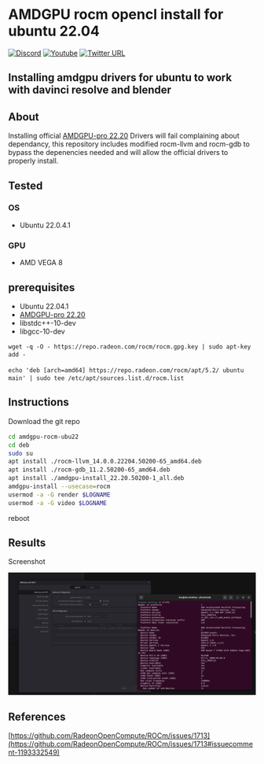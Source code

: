 # AMDGPU rocm opencl install for ubuntu 22.04

[![Discord](https://img.shields.io/discord/316245914987528193?logo=discord)](https://discord.com/invite/v8dAnFV) [![Youtube](https://img.shields.io/badge/YouTube-FF0000?style=flat-square&logo=youtube&logoColor=white)](https://www.youtube.com/channel/UCrjKdwxaQMSV_NDywgKXVmw) [![Twitter URL](https://img.shields.io/twitter/follow/novaspirittech?style=flat-square&logo=twitter)](https://twitter.com/novaspirittech)

## Installing amdgpu drivers for ubuntu to work with davinci resolve and blender

## About
Installing official [AMDGPU-pro 22.20](https://www.amd.com/en/support/kb/release-notes/rn-amdgpu-unified-linux-22-20) Drivers will fail complaining about dependancy, this repository includes modified rocm-llvm and rocm-gdb to bypass the depenencies needed and will allow the official drivers to properly install.

## Tested

### OS
- Ubuntu 22.0.4.1

### GPU
- AMD VEGA 8

## prerequisites

- Ubuntu 22.04.1
- [AMDGPU-pro 22.20](https://www.amd.com/en/support/kb/release-notes/rn-amdgpu-unified-linux-22-20)
- libstdc++-10-dev
- libgcc-10-dev
```
wget -q -O - https://repo.radeon.com/rocm/rocm.gpg.key | sudo apt-key add -

echo 'deb [arch=amd64] https://repo.radeon.com/rocm/apt/5.2/ ubuntu main' | sudo tee /etc/apt/sources.list.d/rocm.list
```
## Instructions
Download the git repo
```sh
cd amdgpu-rocm-ubu22
cd deb
sudo su
apt install ./rocm-llvm_14.0.0.22204.50200-65_amd64.deb
apt install ./rocm-gdb_11.2.50200-65_amd64.deb
apt install ./amdgpu-install_22.20.50200-1_all.deb
amdgpu-install --usecase=rocm
usermod -a -G render $LOGNAME
usermod -a -G video $LOGNAME
```
reboot

## Results
Screenshot

![alt screenshot](screenshot1.png)


## References
[https://github.com/RadeonOpenCompute/ROCm/issues/1713](https://github.com/RadeonOpenCompute/ROCm/issues/1713#issuecomment-1193332549)

